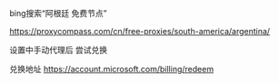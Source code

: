 bing搜索“阿根廷 免费节点”

https://proxycompass.com/cn/free-proxies/south-america/argentina/

设置中手动代理后 尝试兑换

兑换地址
https://account.microsoft.com/billing/redeem

